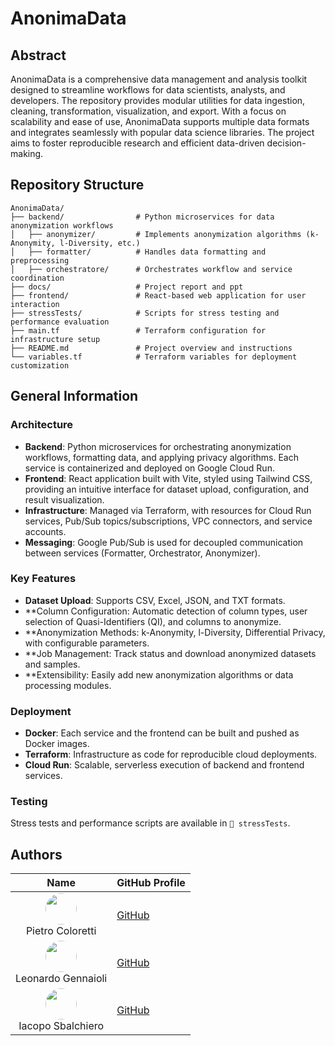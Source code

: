 # AnonimaData

## Abstract

AnonimaData is a comprehensive data management and analysis toolkit designed to streamline workflows for data scientists, analysts, and developers. The repository provides modular utilities for data ingestion, cleaning, transformation, visualization, and export. With a focus on scalability and ease of use, AnonimaData supports multiple data formats and integrates seamlessly with popular data science libraries. The project aims to foster reproducible research and efficient data-driven decision-making.

## Repository Structure

```
AnonimaData/
├── backend/                # Python microservices for data anonymization workflows
│   ├── anonymizer/         # Implements anonymization algorithms (k-Anonymity, l-Diversity, etc.)
│   ├── formatter/          # Handles data formatting and preprocessing
│   ├── orchestratore/      # Orchestrates workflow and service coordination
├── docs/                   # Project report and ppt
├── frontend/               # React-based web application for user interaction
├── stressTests/            # Scripts for stress testing and performance evaluation
├── main.tf                 # Terraform configuration for infrastructure setup
├── README.md               # Project overview and instructions
└── variables.tf            # Terraform variables for deployment customization
```

## General Information

### Architecture

* **Backend**: Python microservices for orchestrating anonymization workflows, formatting data, and applying privacy algorithms. Each service is containerized and deployed on Google Cloud Run.
* **Frontend**: React application built with Vite, styled using Tailwind CSS, providing an intuitive interface for dataset upload, configuration, and result visualization.
* **Infrastructure**: Managed via Terraform, with resources for Cloud Run services, Pub/Sub topics/subscriptions, VPC connectors, and service accounts.
* **Messaging**: Google Pub/Sub is used for decoupled communication between services (Formatter, Orchestrator, Anonymizer).

### Key Features

* **Dataset Upload**: Supports CSV, Excel, JSON, and TXT formats.
* **Column Configuration: Automatic detection of column types, user selection of Quasi-Identifiers (QI), and columns to anonymize.
* **Anonymization Methods: k-Anonymity, l-Diversity, Differential Privacy, with configurable parameters.
* **Job Management: Track status and download anonymized datasets and samples.
* **Extensibility: Easily add new anonymization algorithms or data processing modules.

### Deployment

* **Docker**: Each service and the frontend can be built and pushed as Docker images.
* **Terraform**: Infrastructure as code for reproducible cloud deployments.
* **Cloud Run**: Scalable, serverless execution of backend and frontend services.

### Testing

Stress tests and performance scripts are available in `📂 stressTests`.

## Authors

| Name                                                  | GitHub Profile                              |
| ----------------------------------------------------- | ------------------------------------------- |
| <div align="center"><img src="https://github.com/PietroColoretti01.png" width="50" style="border-radius: 50%;"><br>Pietro Coloretti</div> | [GitHub](https://github.com/PietroColoretti01) |
| <div align="center"><img src="https://github.com/leonardo-gennaioli.png" width="50" style="border-radius: 50%;"><br>Leonardo Gennaioli</div> | [GitHub](https://github.com/leonardo-gennaioli) |
| <div align="center"><img src="https://github.com/IacopoSb.png" width="50" style="border-radius: 50%;"><br>Iacopo Sbalchiero</div> | [GitHub](https://github.com/IacopoSb)       |

